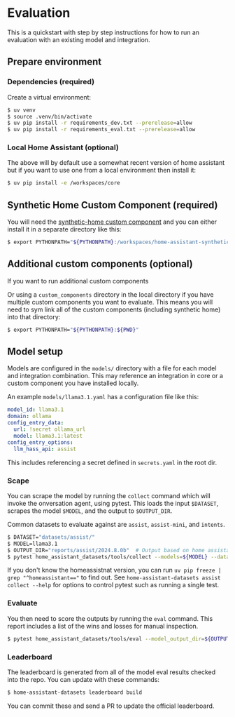 # Evaluation

This is a quickstart with step by step instructions for how to run an evaluation
with an existing model and integration.

## Prepare environment

### Dependencies (required)

Create a virtual environment:

```bash
$ uv venv
$ source .venv/bin/activate
$ uv pip install -r requirements_dev.txt --prerelease=allow
$ uv pip install -r requirements_eval.txt --prerelease=allow
```

### Local Home Assistant (optional)

The above will by default use a somewhat recent version of home assistant but
if you want to use one from a local environment then install it:

```bash
$ uv pip install -e /workspaces/core
```

## Synthetic Home Custom Component (required)

You will need the [synthetic-home custom component](https://github.com/allenporter/home-assistant-synthetic-home)
and you can either install it in a separate directory like this:

```bash
$ export PYTHONPATH="${PYTHONPATH}:/workspaces/home-assistant-synthetic-home/"
```

## Additional custom components (optional)

If you want to run additional custom components

Or using a `custom_components` directory in the local directory if you have multiple
custom components you want to evaluate. This means you will need to sym link
all of the custom components (including synthetic home) into that directory:

```bash
$ export PYTHONPATH="${PYTHONPATH}:${PWD}"
```

## Model setup

Models are configured in the `models/` directory with a file for each
model and integration combination. This may reference an integration in core
or a custom component you have installed locally.

An example `models/llama3.1.yaml` has a configuration file like this:

```yaml
model_id: llama3.1
domain: ollama
config_entry_data:
  url: !secret ollama_url
  model: llama3.1:latest
config_entry_options:
  llm_hass_api: assist
```

This includes referencing a secret defined in `secrets.yaml` in the root dir.

### Scape

You can scrape the model by running the `collect` command which will invoke
the onversation agent, using pytest. This loads the input `$DATASET`,
scrapes the model `$MODEL`, and the output to `$OUTPUT_DIR`.

Common datasets to evaluate against are `assist`, `assist-mini`, and `intents`.

```bash
$ DATASET="datasets/assist/"
$ MODEL=llama3.1
$ OUTPUT_DIR="reports/assist/2024.8.0b"  # Output based on home assistant version used
$ pytest home_assistant_datasets/tools/collect --models=${MODEL} --dataset=${DATASET} --model_output_dir=${OUTPUT_DIR}
```

If you don't know the homeassistnat version, you can run `uv pip freeze | grep "^homeassistant=="` to find out. See `home-assistant-datasets assist collect --help` for options to control pytest such as running a single test.

### Evaluate

You then need to score the outputs by running the `eval` command. This report includes
a list of the wins and losses for manual inspection.

```bash
$ pytest home_assistant_datasets/tools/eval --model_output_dir=${OUTPUT_DIR}
```

### Leaderboard

The leaderboard is generated from all of the model eval results checked into
the repo. You can update with these commands:

```bash
$ home-assistant-datasets leaderboard build
```

You can commit these and send a PR to update the official leaderboard.
